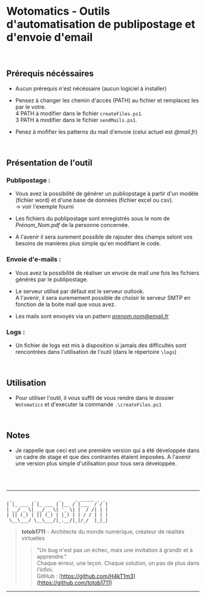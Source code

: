 # Wotomatics - Outils d'automatisation de publipostage et d'envoie d'email
<br>

## Prérequis nécéssaires
- Aucun prérequis n'est nécéssaire (aucun logiciel à installer)  

- Pensez à changer les chemin d'accès (PATH) au fichier et remplacez les par le votre.  
4 PATH à modifier dans le fichier `createFiles.ps1`.  
3 PATH à modifier dans le fichier `sendMails.ps1`.  

- Penez à mofifier les patterns du mail d'envoie (celui actuel est *@mail.fr*)
<br>

## Présentation de l'outil
### Publipostage : 
- Vous avez la possibilité de générer un publiopstage à partir d'un modèle (fichier word) et d'une base de données (fichier excel ou csv).  
-> voir l'exemple fourni

- Les fichiers du publipostage sont enregistrés sous le nom de *Prénom_Nom.pdf* de la personne concernée.

- A l'avenir il sera surement possible de rajouter des champs selont vos besoins de manières plus simple qu'en modifiant le code.

### Envoie d'e-mails : 
- Vous avez la possibilité de réaliser un envoie de mail une fois les fichiers générés par le publipostage.

- Le serveur utilisé par défaut est le serveur outlook.  
A l'avenir, il sera suremement possible de choisir le serveur SMTP en fonction de la boite mail que vous avez.

- Les mails sont envoyés via un pattern *prenom.nom@email.fr*

### Logs : 
- Un fichier de logs est mis à disposition si jamais des difficultés sont rencontrées dans l'utilisation de l'outil (dans le répertoire `\logs`)  
<br>

## Utilisation
- Pour utiliser l'outil, il vous suffit de vous rendre dans le dossier `Wotomatics` et d'executer la commande `.\createFiles.ps1`  
<br>


## Notes
- Je rappelle que ceci est une première version qui a été développée dans un cadre de stage et que des contraintes étaient imposées. A l'avenir une version plus simple d'utilisation pour tous sera développée.  


<br>
<br>

---
```
 _        _        _     _ _____ _ _ 
| |_ ___ | |_ ___ | |__ / |___  / / |
| __/ _ \| __/ _ \| '_ \| |  / /| | |
| || (_) | || (_) | |_) | | / / | | |
 \__\___/ \__\___/|_.__/|_|/_/  |_|_|
```
> **totob1711** - Architecte du monde numérique, créateur de réalités virtuelles
>> "Un bug n'est pas un échec, mais une invitation à grandir et à apprendre."  
Chaque erreur, une leçon. Chaque solution, un pas de plus dans l’infini.  
> GitHub : [https://github.com/H4kT1m3](https://github.com/totob1711)
---

